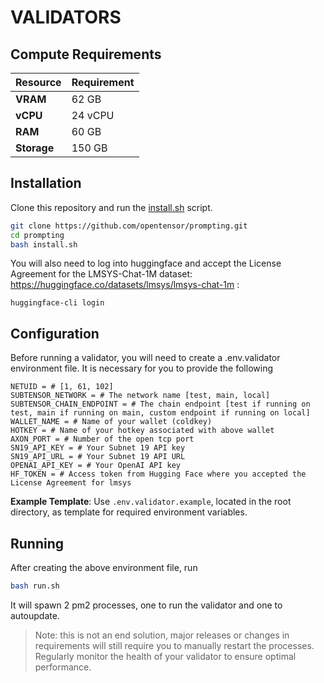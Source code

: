 # **VALIDATORS**

## Compute Requirements

| Resource      | Requirement       |
|---------------|-------------------|
| **VRAM**      | 62 GB             |
| **vCPU**      | 24 vCPU           |
| **RAM**       | 60 GB             |
| **Storage**   | 150 GB            |

## Installation

Clone this repository and run the [install.sh](./install.sh) script.

```bash
git clone https://github.com/opentensor/prompting.git
cd prompting
bash install.sh
```

You will also need to log into huggingface and accept the License Agreement for the LMSYS-Chat-1M dataset: https://huggingface.co/datasets/lmsys/lmsys-chat-1m :
```shell
huggingface-cli login
```

## Configuration

Before running a validator, you will need to create a .env.validator environment file. It is necessary for you to provide the following 

```text
NETUID = # [1, 61, 102]
SUBTENSOR_NETWORK = # The network name [test, main, local]
SUBTENSOR_CHAIN_ENDPOINT = # The chain endpoint [test if running on test, main if running on main, custom endpoint if running on local] 
WALLET_NAME = # Name of your wallet (coldkey) 
HOTKEY = # Name of your hotkey associated with above wallet
AXON_PORT = # Number of the open tcp port
SN19_API_KEY = # Your Subnet 19 API key
SN19_API_URL = # Your Subnet 19 API URL
OPENAI_API_KEY = # Your OpenAI API key
HF_TOKEN = # Access token from Hugging Face where you accepted the License Agreement for lmsys
```
**Example Template**: 
Use `.env.validator.example`, located in the root directory, as template for required environment variables.

## Running

After creating the above environment file, run 

```bash
bash run.sh
```
It will spawn 2 pm2 processes, one to run the validator and one to autoupdate. 

> Note: this is not an end solution, major releases or changes in requirements will still require you to manually restart the processes. Regularly monitor the health of your validator to ensure optimal performance.
